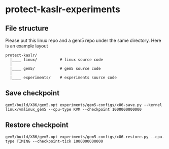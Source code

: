 # protect-kaslr-experiments

## File structure
Please put this linux repo and a gem5 repo under the same directory. Here is an example layout
```
protect-kaslr/
  |____ linux/          # linux source code
  |
  |____ gem5/           # gem5 source code
  |
  |____ experiments/    # experiments source code
```

## Save checkpoint
```
gem5/build/X86/gem5.opt experiments/gem5-configs/x86-save.py --kernel linux/vmlinux_gem5 --cpu-type KVM --checkpoint 1000000000000
```

## Restore checkpoint
```
gem5/build/X86/gem5.opt experiments/gem5-configs/x86-restore.py --cpu-type TIMING --checkpoint-tick 1000000000000
```
